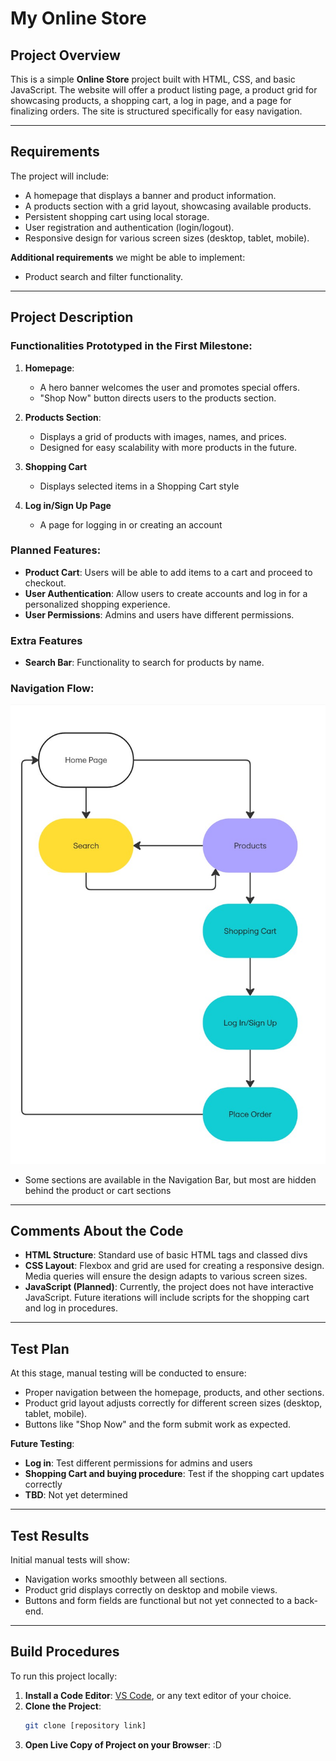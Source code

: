 # My Online Store

## Project Overview
This is a simple **Online Store** project built with HTML, CSS, and basic JavaScript. The website will offer a product listing page, a product grid for showcasing products, a shopping cart, a log in page, and a page for finalizing orders. The site is structured specifically for easy navigation.

---

## Requirements
The project will include:
- A homepage that displays a banner and product information.
- A products section with a grid layout, showcasing available products.
- Persistent shopping cart using local storage.
- User registration and authentication (login/logout).
- Responsive design for various screen sizes (desktop, tablet, mobile).

**Additional requirements** we might be able to implement:
- Product search and filter functionality.

---

## Project Description

### Functionalities Prototyped in the First Milestone:
1. **Homepage**:
   - A hero banner welcomes the user and promotes special offers.
   - "Shop Now" button directs users to the products section.
   
2. **Products Section**:
   - Displays a grid of products with images, names, and prices.
   - Designed for easy scalability with more products in the future.

3. **Shopping Cart**
   - Displays selected items in a Shopping Cart style

4. **Log in/Sign Up Page**
   - A page for logging in or creating an account


### Planned Features:
- **Product Cart**: Users will be able to add items to a cart and proceed to checkout.
- **User Authentication**: Allow users to create accounts and log in for a personalized shopping experience.
- **User Permissions**: Admins and users have different permissions.


### Extra Features
- **Search Bar**: Functionality to search for products by name.


### Navigation Flow:

![Navigation Diagram](./diagram.jpg)

- Some sections are available in the Navigation Bar, but most are hidden behind the product or cart sections

---

## Comments About the Code
- **HTML Structure**: Standard use of basic HTML tags and classed divs
- **CSS Layout**: Flexbox and grid are used for creating a responsive design. Media queries will ensure the design adapts to various screen sizes.
- **JavaScript (Planned)**: Currently, the project does not have interactive JavaScript. Future iterations will include scripts for the shopping cart and log in procedures.

---

## Test Plan
At this stage, manual testing will be conducted to ensure:
- Proper navigation between the homepage, products, and other sections.
- Product grid layout adjusts correctly for different screen sizes (desktop, tablet, mobile).
- Buttons like "Shop Now" and the form submit work as expected.

**Future Testing**:
- **Log in**: Test different permissions for admins and users
- **Shopping Cart and buying procedure**: Test if the shopping cart updates correctly
- **TBD**: Not yet determined
---

## Test Results
Initial manual tests will show:
- Navigation works smoothly between all sections.
- Product grid displays correctly on desktop and mobile views.
- Buttons and form fields are functional but not yet connected to a back-end.

---

## Build Procedures
To run this project locally:
1. **Install a Code Editor**: [VS Code](https://code.visualstudio.com/), or any text editor of your choice.
2. **Clone the Project**: 
   ```bash
   git clone [repository link]
3. **Open Live Copy of Project on your Browser**: :D
